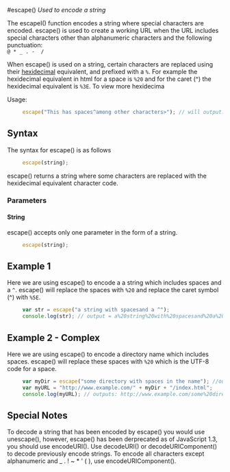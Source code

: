#escape()
*Used to encode a string*


The escapeI() function encodes a string where special characters are encoded. escape() is used to create a working URL when the URL includes special characters other than alphanumeric characters and the following punctuation:  
`@ * _ . -  /`

When escape() is used on a string, certain characters are replaced using their [hexidecimal](https://en.wikipedia.org/wiki/Hexadecimal) equivalent, and prefixed with a `%`. For example the hexidecimal equivalent in html for a space is `%20` and for the caret (^) the hexidecimal equivalent is `%3E`. To view more hexidecima


Usage:
```javascript 
     escape("This has spaces^among other characters>"); // will output: This%20has%20spaces%5Eamong%20other%20characters%3E
```

## Syntax

The syntax for escape() is as follows

```javascript
     escape(string);
```
escape() returns a string where some characters are replaced with the hexidecimal equivalent character code.

### Parameters

#### String
escape() accepts only one parameter in the form of a string.  
```javascript
     escape(string);
```

## Example 1

Here we are using escape() to encode a a string which includes spaces and a `^`. escape() will replace the spaces with `%20` and replace the caret symbol (^) with `%5E`.

```javascript 
     var str = escape("a string with spacesand a ^");
     console.log(str); // output = a%20string%20with%20spacesand%20a%20%5E
```

## Example 2 - Complex

Here we are using escape() to encode a directory name which includes spaces. escape() will replace these spaces with `%20` which is the UTF-8 code for a space.

```javascript 
     var myDir = escape("some directory with spaces in the name"); //output "some%20directory%20with%20spaces%20in%20the%20name"
     var myURL = "http://www.example.com/" + myDir + "/index.html";
     console.log(myURL); // outputs: http://www.example.com/some%20directory%20with%20spaces%20in%20the%20name/index.html
```

## Special Notes

To decode a string that has been encoded by escape() you would use unescape(), however, escape() has been derprecated as of JavaScript 1.3, you should use encodeURI(). Use decodeURI() or decodeURIComponent() to decode previously encode strings. To encode all characters except alphanumeric and _ . ! ~ * ' ( ), use encodeURIComponent(). 


